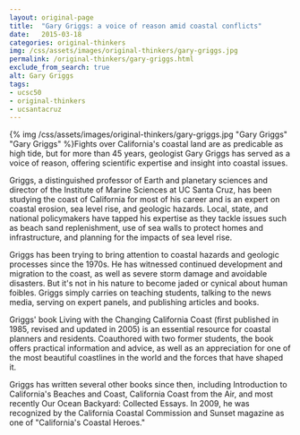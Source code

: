 ```yaml
---
layout: original-page
title:  "Gary Griggs: a voice of reason amid coastal conflicts"
date:   2015-03-18
categories: original-thinkers
img: /css/assets/images/original-thinkers/gary-griggs.jpg
permalink: /original-thinkers/gary-griggs.html
exclude_from_search: true
alt: Gary Griggs
tags: 
- ucsc50
- original-thinkers
- ucsantacruz
---
```


{% img /css/assets/images/original-thinkers/gary-griggs.jpg "Gary Griggs" "Gary Griggs" %}Fights over California's coastal land are as predicable as high tide, but for more than 45 years, geologist Gary Griggs has served as a voice of reason, offering scientific expertise and insight into coastal issues.

Griggs, a distinguished professor of Earth and planetary sciences and director of the Institute of Marine Sciences at UC Santa Cruz, has been studying the coast of California for most of his career and is an expert on coastal erosion, sea level rise, and geologic hazards. Local, state, and national policymakers have tapped his expertise as they tackle issues such as beach sand replenishment, use of sea walls to protect homes and infrastructure, and planning for the impacts of sea level rise.

Griggs has been trying to bring attention to coastal hazards and geologic processes since the 1970s. He has witnessed continued development and migration to the coast, as well as severe storm damage and avoidable disasters. But it's not in his nature to become jaded or cynical about human foibles. Griggs simply carries on teaching students, talking to the news media, serving on expert panels, and publishing articles and books.

Griggs' book Living with the Changing California Coast (first published in 1985, revised and updated in 2005) is an essential resource for coastal planners and residents. Coauthored with two former students, the book offers practical information and advice, as well as an appreciation for one of the most beautiful coastlines in the world and the forces that have shaped it.

Griggs has written several other books since then, including Introduction to California's Beaches and Coast, California Coast from the Air, and most recently Our Ocean Backyard: Collected Essays. In 2009, he was recognized by the California Coastal Commission and Sunset magazine as one of "California's Coastal Heroes."